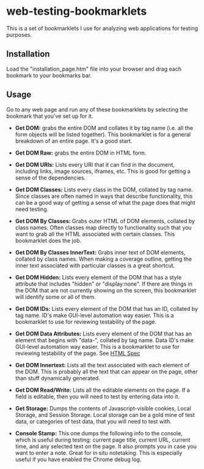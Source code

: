 # web-testing-bookmarklets
This is a set of bookmarklets I use for analyzing web applications for testing purposes.

## Installation

Load the "installation_page.htm" file into your browser and drag each bookmark to your bookmarks bar. 

## Usage

Go to any web page and run any of these bookmarklets by selecting the bookmark that you've set up for it.

- **Get DOM:** grabs the entire DOM and collates it by tag name (i.e. all the form objects will be listed together). This bookmarklet is for a general breakdown of an entire page. It's a good start.
  
- **Get DOM Raw:** grabs the entire DOM in HTML form.

- **Get DOM URIs:** Lists every URI that it can find in the document, including links, image sources, iframes, etc. This is good for getting a sense of the dependencies.

- **Get DOM Classes:** Lists every class in the DOM, collated by tag name. Since classes are often named in ways that describe functionality, this can be a good way of getting a sense of what the page does that might need testing.

- **Get DOM By Classes:** Grabs outer HTML of DOM elements, collated by class names. Often classes map directly to functionality such that you want to grab all the HTML associated with certain classes. This bookmarklet does the job.

- **Get DOM By Classes InnerText:** Grabs inner text of DOM elements, collated by class names. When making a coverage outline, getting the inner text associated with particular classes is a great shortcut.

- **Get DOM Hidden:** Lists every element of the DOM that has a style attribute that includes "hidden" or "display:none". If there are things in the DOM that are not currently showing on the screen, this bookmarklet will identify some or all of them.

- **Get DOM IDs:** Lists every element of the DOM that has an ID, collated by tag name. ID's make GUI-level automation way easier. This is a bookmarklet to use for reviewing testability of the page.

- **Get DOM Data Attributes:** Lists every element of the DOM that has an element that begins with "data-", collated by tag name. Data ID's make GUI-level automation way easier. This is a bookmarklet to use for reviewing testability of the page. See [HTML Spec](https://html.spec.whatwg.org/multipage/dom.html#attr-data-*)

- **Get DOM Innertext:** Lists all the text associated with each element of the DOM. This is probably all the text that can appear on the page, other than stuff dynamically generated.

- **Get DOM Read/Write:** Lists all the editable elements on the page. If a field is editable, then you will need to test by entering data into it.

- **Get Storage:** Dumps the contents of Javascript-visible cookies, Local Storage, and Session Storage. Local storage can be a gold mine of test data, or categories of test data, that you will need to test with.

- **Console Stamp:** This one dumps the following info to the console, which is useful during testing: current page title, current URL, current time, and any selected text on the page. It also prompts you in case you want to enter a note. Great for in situ notetaking. This is especially useful if you have enabled the Chrome debug log.

